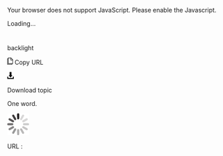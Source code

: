 Your browser does not support JavaScript. Please enable the Javascript.

Loading...

# 

backlight

![Copy URL](backlight_files/Copy.png)
Copy URL

![Download](backlight_files/Download.png)

Download topic

One word.

![In progress](backlight_files/activity-large.gif)

URL :
